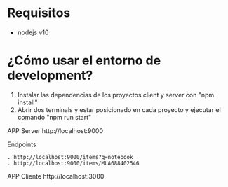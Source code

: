Requisitos
=================

 - nodejs v10

¿Cómo usar el entorno de development?
=================
1) Instalar las dependencias de los proyectos client y server con "npm install"
2) Abrir dos terminals y estar posicionado en cada proyecto y ejecutar el comando "npm run start"

APP Server
    http://localhost:9000

Endpoints

    . http://localhost:9000/items?q=notebook
    . http://localhost:9000/items/MLA688402546

APP Cliente
    http://localhost:3000